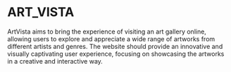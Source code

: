 # ART_VISTA
ArtVista aims to bring the experience of visiting an art gallery online, allowing users to explore and appreciate a wide range of artworks from different artists and genres. The website should provide an innovative and visually captivating user experience, focusing on showcasing the artworks in a creative and interactive way.
